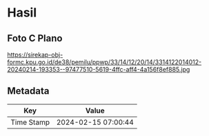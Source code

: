 # Hasil

## Foto C Plano

https://sirekap-obj-formc.kpu.go.id/de38/pemilu/ppwp/33/14/12/20/14/3314122014012-20240214-193353--97477510-5619-4ffc-aff4-4a156f8ef885.jpg


## Metadata

| Key        | Value               |
| ---------- | ------------------- |
| Time Stamp | 2024-02-15 07:00:44 |




